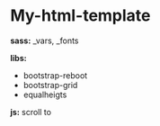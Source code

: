 # My-html-template

<b>sass:</b> _vars, _fonts <br>

<b>libs:</b>
<ul>
  <li>bootstrap-reboot</li>
  <li>bootstrap-grid</li>
  <li>equalheigts</li>
 </ul>

<b>js:</b> scroll to
